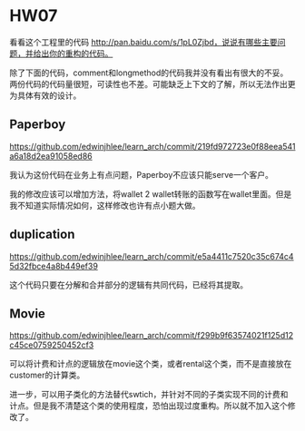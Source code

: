 # HW07

看看这个工程里的代码 http://pan.baidu.com/s/1pL0Zjbd，说说有哪些主要问题，并给出你的重构的代码。

除了下面的代码，comment和longmethod的代码我并没有看出有很大的不妥。两份代码的代码量很短，可读性也不差。可能缺乏上下文的了解，所以无法作出更为具体有效的设计。

## Paperboy

https://github.com/edwinjhlee/learn_arch/commit/219fd972723e0f88eea541a6a18d2ea91058ed86

我认为这份代码在业务上有点问题，Paperboy不应该只能serve一个客户。

我的修改应该可以增加方法，将wallet 2 wallet转账的函数写在wallet里面。但是我不知道实际情况如何，这样修改也许有点小题大做。

## duplication

https://github.com/edwinjhlee/learn_arch/commit/e5a4411c7520c35c674c45d32fbce4a8b449ef39

这个代码只要在分解和合并部分的逻辑有共同代码，已经将其提取。

## Movie

https://github.com/edwinjhlee/learn_arch/commit/f299b9f63574021f125d12c45ce0759250452cf3

可以将计费和计点的逻辑放在movie这个类，或者rental这个类，而不是直接放在customer的计算类。

进一步，可以用子类化的方法替代swtich，并针对不同的子类实现不同的计费和计点。但是我不清楚这个类的使用程度，恐怕出现过度重构。所以就不加入这个修改了。



